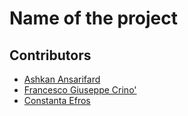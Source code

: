 # Name of the project

## Contributors

- [Ashkan Ansarifard](https://www.linkedin.com/in/ashkan-ansarifard-6a6326144)
- [Francesco Giuseppe Crino']()
- [Constanta Efros](https://www.linkedin.com/in/idir-khouas-7b9269199)

